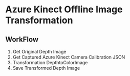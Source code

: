 # Azure Kinect Offline Image Transformation

## WorkFlow
1. Get Original Depth Image
2. Get Captured Azure Kinect Camera Calibration JSON
3. Transformation DepthtoColorImage
4. Save Transformed Depth Image
